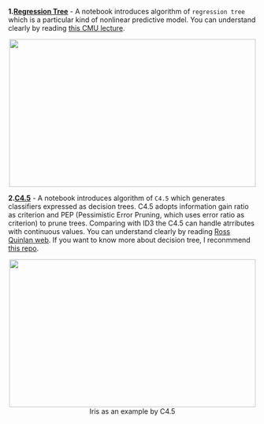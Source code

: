 
**1.[Regression Tree](https://github.com/Quan-Sun/Study-Notes/blob/master/Algoritm/1.RegressionTree.ipynb)** - A notebook introduces algorithm of `regression tree` which is a particular kind of nonlinear predictive model. You can understand clearly by reading [this CMU lecture](http://www.stat.cmu.edu/~cshalizi/350-2006/lecture-10.pdf).
<div align=center><img src="https://github.com/Quan-Sun/Study-Notes/blob/master/Algoritm/images/regressionTree.jpeg" width="500" height="300"/></div>

**2.[C4.5](https://github.com/Quan-Sun/Study-Notes/blob/master/Algoritm/2.C4.5.ipynb)** - A notebook introduces algorithm of `C4.5` which generates classifiers expressed as decision trees. C4.5 adopts information gain ratio as criterion and PEP (Pessimistic Error Pruning, which uses error ratio as criterion) to prune trees. Comparing with ID3 the C4.5 can handle atrributes with continuous values. You can understand clearly by reading [Ross Quinlan web](http://www.rulequest.com/Personal/). If you want to know more about decision tree, I reconmmend [this repo](https://github.com/michaeldorner/DecisionTrees).
<div align=center><img src="https://github.com/Quan-Sun/Study-Notes/blob/master/Algoritm/images/C4.5_graph.png" width="500" height="300"/></div>
<div align=center>Iris as an example by C4.5</div>


